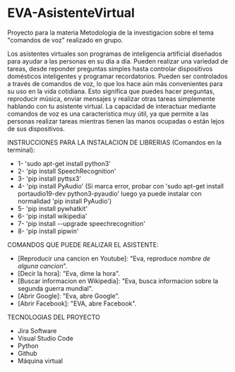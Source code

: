 # EVA-AsistenteVirtual
Proyecto para la materia Metodologia de la investigacion sobre el tema "comandos de voz" realizado en grupo.

Los asistentes virtuales son programas de inteligencia artificial diseñados para ayudar a las personas en su día a día. Pueden realizar una variedad de tareas, desde reponder preguntas simples hasta controlar dispositivos domésticos inteligentes y programar recordatorios.
Pueden ser controlados a través de comandos de
voz, lo que los hace aún más convenientes para su
uso en la vida cotidiana. Esto significa que puedes hacer preguntas, reproducir música,
enviar mensajes y realizar otras tareas simplemente hablando con tu asistente virtual. La
capacidad de interactuar mediante comandos de voz es una característica muy útil, ya que
permite a las personas realizar tareas mientras tienen las manos ocupadas o están lejos de
sus dispositivos.


INSTRUCCIONES PARA LA INSTALACION DE LIBRERIAS (Comandos en la terminal):

* 1- 'sudo apt-get install python3'
* 2- 'pip install SpeechRecognition'
* 3- 'pip install pyttsx3'
* 4- 'pip install PyAudio' (Si marca error, probar con 'sudo apt-get install portaudio19-dev python3-pyaudio'
luego ya puede instalar con normalidad 'pip install PyAudio')
* 5- 'pip install pywhatkit'
* 6- 'pip install wikipedia'
* 7- 'pip install --upgrade speechrecognition'
* 8- 'pip install pipwin'

COMANDOS QUE PUEDE REALIZAR EL ASISTENTE:

* [Reproducir una cancion en Youtube]: "Eva, reproduce *nombre de alguna cancion*".
* [Decir la hora]: "Eva, dime la hora".
* [Buscar informacion en Wikipedia]: "Eva, busca informacion sobre la segunda guerra mundial".
* [Abrir Google]: "Eva, abre Google".
* [Abrir Facebook]: "EVA, abre Facebook".

TECNOLOGIAS DEL PROYECTO
- Jira Software
- Visual Studio Code
- Python
- Github
- Máquina virtual

